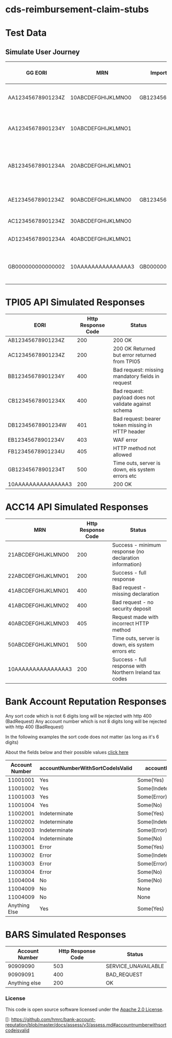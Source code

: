 # cds-reimbursement-claim-stubs

# Test Data

## Simulate User Journey

| GG EORI           | MRN                | Importer EORI     | Declarant EORI    | Declaration Response                  | Claim Submission Response                               |
|-------------------|--------------------|-------------------|-------------------|---------------------------------------|---------------------------------------------------------|
| AA12345678901234Z | 10ABCDEFGHIJKLMNO0 | GB123456789012345 | GB123456789012345 | Eori numbers match - full response    | Successful submission                                   |
| AA12345678901234Y | 10ABCDEFGHIJKLMNO1 |                   |                   | Eori numbers match - partial response | Successful submission                                   |
| AB12345678901234A | 20ABCDEFGHIJKLMNO1 |                   |                   | Eori numbers match - partial response | Successful submission but error response inside payload |
| AE12345678901234Z | 90ABCDEFGHIJKLMNO0 | GB123456789012345 | GB123456789012345 | Eori numbers match - full response    | Failed submission                                       |
| AC12345678901234Z | 30ABCDEFGHIJKLMNO0 |                   |                   | Eori not present                      | Successful submission                                   |
| AD12345678901234A | 40ABCDEFGHIJKLMNO1 |                   |                   | Eori present but no match             | Successful submission                                   |
| GB000000000000002 | 10AAAAAAAAAAAAAAA3 | GB000000000000002 | GB000000000000002 | Eori numbers match - Northern Ireland | Successful submission                                   |

# TPI05 API Simulated Responses

|EORI|Http Response Code| Status
|---|---|---|
|AB12345678901234Z|200| 200 OK  |
|AC12345678901234Z|200| 200 OK Returned but error returned from TPI05 |
|BB12345678901234Y|400| Bad request: missing mandatory fields in request|
|CB12345678901234X|400| Bad request: payload does not validate against schema |
|DB12345678901234W|401| Bad request: bearer token missing in HTTP header|
|EB12345678901234V|403| WAF error|
|FB12345678901234U|405| HTTP method not allowed|
|GB12345678901234T|500| Time outs, server is down, eis system errors etc|
|10AAAAAAAAAAAAAAA3|200| 200 OK|

# ACC14 API Simulated Responses

|MRN|Http Response Code| Status |
|---|---|---|
|21ABCDEFGHIJKLMNO0|200| Success - minimum response (no declaration information)
|22ABCDEFGHIJKLMNO1|200| Success - full response |
|41ABCDEFGHIJKLMNO1|400| Bad request - missing declaration |
|41ABCDEFGHIJKLMNO2|400| Bad request - no security deposit |
|40ABCDEFGHIJKLMNO3|405| Request made with incorrect HTTP method |
|50ABCDEFGHIJKLMNO1|500| Time outs, server is down, eis system errors etc  |
|10AAAAAAAAAAAAAAA3|200| Success - full response with Northern Ireland tax codes|


# Bank Account Reputation Responses
Any sort code which is not 6 digits long will be rejected with http 400 (BadRequest)
Any account number which is not 8 digits long will be rejected with http 400 (BadRequest)

In the following examples the sort code does not matter (as long as it's 6 digits)

About the fields below and their possible values [click here](https://github.com/hmrc/bank-account-reputation/blob/master/docs/assess/v3/assess.md#accountnumberwithsortcodeisvalid)

|Account Number| accountNumberWithSortCodeIsValid | accountExists |
|---|---|---|
|11001001|Yes | Some(Yes)|
|11001002|Yes | Some(Indeterminate)|
|11001003|Yes | Some(Error)|
|11001004|Yes | Some(No)|
|11002001|Indeterminate | Some(Yes)|
|11002002|Indeterminate | Some(Indeterminate)|
|11002003|Indeterminate | Some(Error)|
|11002004|Indeterminate | Some(No)|
|11003001|Error | Some(Yes)|
|11003002|Error | Some(Indeterminate)|
|11003003|Error | Some(Error)|
|11003004|Error | Some(No)|
|11004004|No | Some(No)|
|11004009|No | None|
|11004009|No | None|
|Anything Else|Yes|Some(Yes)|

# BARS Simulated Responses

| Account Number | Http Response Code | Status                    |
|----------------|--------------------|---------------------------|
| 90909090       | 503                | SERVICE_UNAVAILABLE       
| 90909091       | 400                | BAD_REQUEST
| Anything else  | 200                | OK |



### License

This code is open source software licensed under the [Apache 2.0 License]("http://www.apache.org/licenses/LICENSE-2.0.html").


[]: https://github.com/hmrc/bank-account-reputation/blob/master/docs/assess/v3/assess.md#accountnumberwithsortcodeisvalid